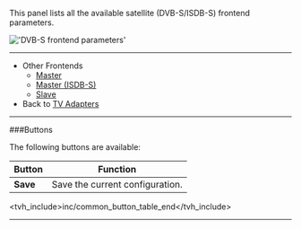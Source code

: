This panel lists all the available satellite (DVB-S/ISDB-S) frontend 
parameters.

!['DVB-S frontend parameters'](static/img/doc/dvbsfrontendparams.png)

---

* Other Frontends
  - [Master](class/linuxdvb_frontend_dvbs)
  - [Master (ISDB-S)](class/linuxdvb_frontend_isdb_s)
  - [Slave](class/linuxdvb_frontend_dvbs_slave)
* Back to [TV Adapters](tv_adapters) 

---

###Buttons

The following buttons are available:

Button         | Function
---------------|---------
**Save**       | Save the current configuration.
<tvh_include>inc/common_button_table_end</tvh_include>

---
